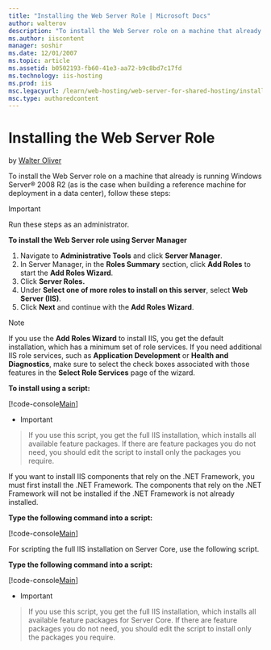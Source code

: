 ```yaml
---
title: "Installing the Web Server Role | Microsoft Docs"
author: walterov
description: "To install the Web Server role on a machine that already is running Windows Server ® 2008 R2 (as is the case when building a reference machine for deployment..."
ms.author: iiscontent
manager: soshir
ms.date: 12/01/2007
ms.topic: article
ms.assetid: b0502193-fb60-41e3-aa72-b9c8bd7c17fd
ms.technology: iis-hosting
ms.prod: iis
msc.legacyurl: /learn/web-hosting/web-server-for-shared-hosting/installing-the-web-server-role
msc.type: authoredcontent
---
```

Installing the Web Server Role
====================
by [Walter Oliver](https://github.com/walterov)

To install the Web Server role on a machine that already is running Windows Server® 2008 R2 (as is the case when building a reference machine for deployment in a data center), follow these steps:

> [!IMPORTANT]
> Run these steps as an administrator.

**To install the Web Server role using Server Manager**

1. Navigate to **Administrative Tools** and click **Server Manager**.
2. In Server Manager, in the **Roles Summary** section, click **Add Roles** to start the **Add Roles Wizard**.
3. Click **Server Roles.**
4. Under **Select one of more roles to install on this server**, select **Web Server (IIS)**.
5. Click **Next** and continue with the **Add Roles Wizard**.

> [!NOTE]
> If you use the **Add Roles Wizard** to install IIS, you get the default installation, which has a minimum set of role services. If you need additional IIS role services, such as **Application Development** or **Health and Diagnostics**, make sure to select the check boxes associated with those features in the **Select Role Services** page of the wizard.

**To install using a script:** 

[!code-console[Main](installing-the-web-server-role/samples/sample1.cmd)]

- > [!IMPORTANT]
 > If you use this script, you get the full IIS installation, which installs all available feature packages. If there are feature packages you do not need, you should edit the script to install only the packages you require.

If you want to install IIS components that rely on the .NET Framework, you must first install the .NET Framework. The components that rely on the .NET Framework will not be installed if the .NET Framework is not already installed.

**Type the following command into a script:** 

[!code-console[Main](installing-the-web-server-role/samples/sample2.cmd)]

For scripting the full IIS installation on Server Core, use the following script.

**Type the following command into a script:** 

[!code-console[Main](installing-the-web-server-role/samples/sample3.cmd)]

- > [!IMPORTANT]
 > If you use this script, you get the full IIS installation, which installs all available feature packages for Server Core. If there are feature packages you do not need, you should edit the script to install only the packages you require.